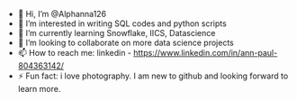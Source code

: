 - 👋 Hi, I’m @Alphanna126
- 👀 I’m interested in writing SQL codes and python scripts
- 🌱 I’m currently learning Snowflake, IICS, Datascience
- 💞️ I’m looking to collaborate on more data science projects
- 📫 How to reach me: linkedin - https://www.linkedin.com/in/ann-paul-804363142/
- ⚡ Fun fact: i love photography. I am new to github and looking forward to learn more.

<!---
Alphanna126/Alphanna126 is a ✨ special ✨ repository because its `README.md` (this file) appears on your GitHub profile.
You can click the Preview link to take a look at your changes.
--->
